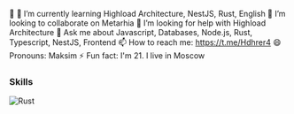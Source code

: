 

🔭 🌱 I’m currently learning Highload Architecture, NestJS, Rust, English 👯 I’m looking to collaborate on Metarhia 🤔 I’m looking for help with Highload Architecture 💬 Ask me about Javascript, Databases, Node.js, Rust, Typescript, NestJS, Frontend 📫 How to reach me: https://t.me/Hdhrer4 😄 Pronouns: Maksim ⚡ Fun fact: I'm 21. I live in Moscow

### Skills
<p>
  <img alt="Rust" src="https://img.shields.io/badge/-Rust-black?style=flat-square&logo=rust&logoColor=white" />
</p>
